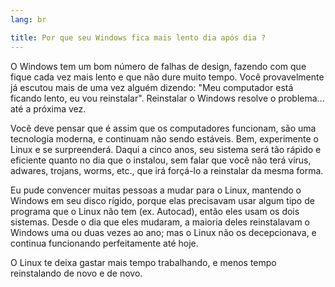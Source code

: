 ```yaml
---
lang: br

title: Por que seu Windows fica mais lento dia após dia ?
---
```


O Windows tem um bom número de falhas de design, fazendo com que fique cada vez mais lento e que não dure muito tempo. Você provavelmente já escutou mais de uma vez alguém dizendo: "Meu computador está ficando lento, eu vou reinstalar". Reinstalar o Windows resolve o problema... até a próxima vez.

Você deve pensar que é assim que os computadores funcionam, são uma tecnologia moderna, e continuam não sendo estáveis. Bem, experimente o Linux e se surpreenderá. Daqui a cinco anos, seu sistema será tão rápido e eficiente quanto no dia que o instalou, sem falar que você não terá vírus, adwares, trojans, worms, etc., que irá forçá-lo a reinstalar da mesma forma.

Eu pude convencer muitas pessoas a mudar para o Linux, mantendo o Windows em seu disco rígido, porque elas precisavam usar algum tipo de programa que o Linux não tem (ex. Autocad), então eles usam os dois sistemas. Desde o dia que eles mudaram, a maioria deles reinstalavam o Windows uma ou duas vezes ao ano; mas o Linux não os decepcionava, e continua funcionando perfeitamente até hoje.

O Linux te deixa gastar mais tempo trabalhando, e menos tempo reinstalando de novo e de novo.





